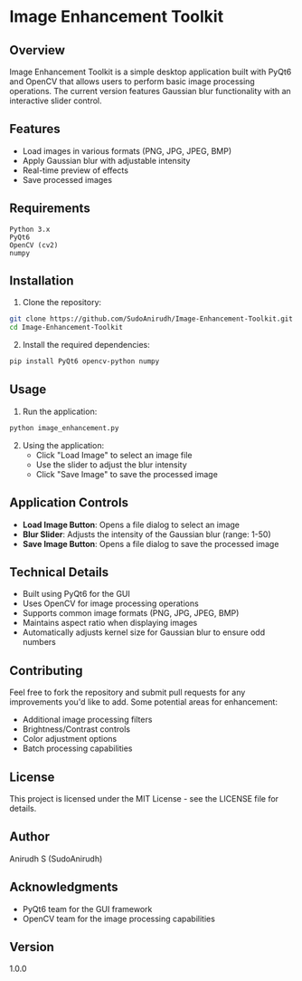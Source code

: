 # Image Enhancement Toolkit

## Overview
Image Enhancement Toolkit is a simple desktop application built with PyQt6 and OpenCV that allows users to perform basic image processing operations. The current version features Gaussian blur functionality with an interactive slider control.

## Features
- Load images in various formats (PNG, JPG, JPEG, BMP)
- Apply Gaussian blur with adjustable intensity
- Real-time preview of effects
- Save processed images

## Requirements
```
Python 3.x
PyQt6
OpenCV (cv2)
numpy
```

## Installation

1. Clone the repository:
```bash
git clone https://github.com/SudoAnirudh/Image-Enhancement-Toolkit.git
cd Image-Enhancement-Toolkit
```

2. Install the required dependencies:
```bash
pip install PyQt6 opencv-python numpy
```

## Usage

1. Run the application:
```bash
python image_enhancement.py
```

2. Using the application:
   - Click "Load Image" to select an image file
   - Use the slider to adjust the blur intensity
   - Click "Save Image" to save the processed image

## Application Controls
- **Load Image Button**: Opens a file dialog to select an image
- **Blur Slider**: Adjusts the intensity of the Gaussian blur (range: 1-50)
- **Save Image Button**: Opens a file dialog to save the processed image

## Technical Details
- Built using PyQt6 for the GUI
- Uses OpenCV for image processing operations
- Supports common image formats (PNG, JPG, JPEG, BMP)
- Maintains aspect ratio when displaying images
- Automatically adjusts kernel size for Gaussian blur to ensure odd numbers

## Contributing
Feel free to fork the repository and submit pull requests for any improvements you'd like to add. Some potential areas for enhancement:
- Additional image processing filters
- Brightness/Contrast controls
- Color adjustment options
- Batch processing capabilities

## License
This project is licensed under the MIT License - see the LICENSE file for details.

## Author
Anirudh S (SudoAnirudh)

## Acknowledgments
- PyQt6 team for the GUI framework
- OpenCV team for the image processing capabilities

## Version
1.0.0
